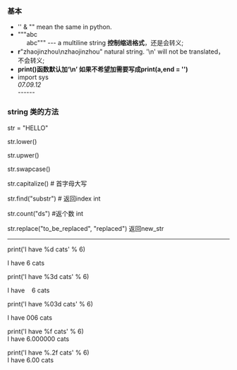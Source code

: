 ### 基本
* '' & "" mean the same in python.
* """abc  
      abc""" --- a multiline string **控制缩进格式**，还是会转义;
* **r**"zhaojinzhou\nzhaojinzhou" natural string. '\n' will not be translated，不会转义;
* **print()函数默认加‘\n’ 如果不希望加需要写成print(a,end = '')**
* import sys   
*07.09.12*  
------  
### string 类的方法   
str = "HELLO"

str.lower()  

str.upwer()  

str.swapcase()  

str.capitalize() \# 首字母大写  

str.find("substr") \# 返回index int  

str.count("ds") #返个数 int  

str.replace("to_be_replaced", "replaced") 返回new_str  

-------
  print('I have %d cats' % 6)  
  
  I have 6 cats  
  
  print('I have %3d cats' % 6)  
  
  I have    6 cats  
  
  print('I have %03d cats' % 6)  

  I have 006 cats  

  print('I have %f cats' % 6)  
  I have 6.000000 cats  

  print('I have %.2f cats' % 6)    
  I have 6.00 cats

  
 


